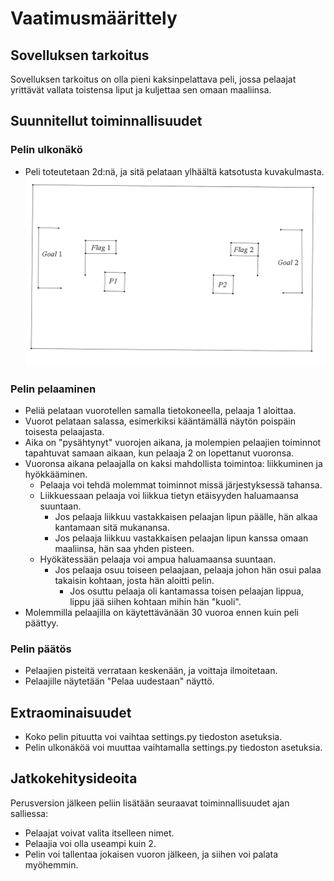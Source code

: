 # Vaatimusmäärittely

## Sovelluksen tarkoitus

Sovelluksen tarkoitus on olla pieni kaksinpelattava peli, jossa pelaajat yrittävät vallata toistensa liput ja kuljettaa sen omaan maaliinsa.


## Suunnitellut toiminnallisuudet
  
### Pelin ulkonäkö

- Peli toteutetaan 2d:nä, ja sitä pelataan ylhäältä katsotusta kuvakulmasta.
![](./kuvat/pelin-hahmotelma.png)

### Pelin pelaaminen

- Peliä pelataan vuorotellen samalla tietokoneella, pelaaja 1 aloittaa.
- Vuorot pelataan salassa, esimerkiksi kääntämällä näytön poispäin toisesta pelaajasta.
- Aika on "pysähtynyt" vuorojen aikana, ja molempien pelaajien toiminnot tapahtuvat samaan aikaan, kun pelaaja 2 on lopettanut vuoronsa.
- Vuoronsa aikana pelaajalla on kaksi mahdollista toimintoa: liikkuminen ja hyökkääminen.
  - Pelaaja voi tehdä molemmat toiminnot missä järjestyksessä tahansa.
  - Liikkuessaan pelaaja voi liikkua tietyn etäisyyden haluamaansa suuntaan.
    - Jos pelaaja liikkuu vastakkaisen pelaajan lipun päälle, hän alkaa kantamaan sitä mukanansa.
    - Jos pelaaja liikkuu vastakkaisen pelaajan lipun kanssa omaan maaliinsa, hän saa yhden pisteen.
  - Hyökätessään pelaaja voi ampua haluamaansa suuntaan.
    - Jos pelaaja osuu toiseen pelaajaan, pelaaja johon hän osui palaa takaisin kohtaan, josta hän aloitti pelin.
      - Jos osuttu pelaaja oli kantamassa toisen pelaajan lippua, lippu jää siihen kohtaan mihin hän "kuoli".
- Molemmilla pelaajilla on käytettävänään 30 vuoroa ennen kuin peli päättyy.
  
### Pelin päätös

  - Pelaajien pisteitä verrataan keskenään, ja voittaja ilmoitetaan.
  - Pelaajille näytetään "Pelaa uudestaan" näyttö. 

## Extraominaisuudet

- Koko pelin pituutta voi vaihtaa settings.py tiedoston asetuksia.
- Pelin ulkonäköä voi muuttaa vaihtamalla settings.py tiedoston asetuksia.


## Jatkokehitysideoita

Perusversion jälkeen peliin lisätään seuraavat toiminnallisuudet ajan salliessa:
- Pelaajat voivat valita itselleen nimet.
- Pelaajia voi olla useampi kuin 2.
- Pelin voi tallentaa jokaisen vuoron jälkeen, ja siihen voi palata myöhemmin.